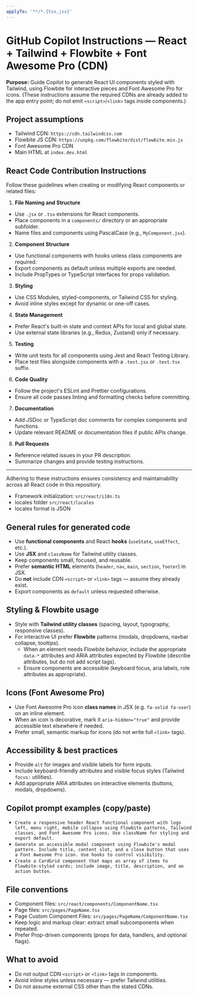 ```yaml
---
applyTo: '**/*.{tsx,jsx}'
---
```


# GitHub Copilot Instructions — React + Tailwind + Flowbite + Font Awesome Pro (CDN)

**Purpose:** Guide Copilot to generate React UI components styled with Tailwind, using Flowbite for interactive pieces and Font Awesome Pro for icons.
(These instructions assume the required CDNs are already added to the app entry point; do not emit `<script>`/`<link>` tags inside components.)

## Project assumptions
  - Tailwind CDN: `https://cdn.tailwindcss.com`
  - Flowbite JS CDN: `https://unpkg.com/flowbite/dist/flowbite.min.js`
  - Font Awesome Pro CDN
  - Main HTML at `index.dev.html`

## React Code Contribution Instructions

Follow these guidelines when creating or modifying React components or related files:

1. **File Naming and Structure**
  - Use `.jsx` or `.tsx` extensions for React components.
  - Place components in a `components/` directory or an appropriate subfolder.
  - Name files and components using PascalCase (e.g., `MyComponent.jsx`).

2. **Component Structure**
  - Use functional components with hooks unless class components are required.
  - Export components as default unless multiple exports are needed.
  - Include PropTypes or TypeScript interfaces for props validation.

3. **Styling**
  - Use CSS Modules, styled-components, or Tailwind CSS for styling.
  - Avoid inline styles except for dynamic or one-off cases.

4. **State Management**
  - Prefer React's built-in state and context APIs for local and global state.
  - Use external state libraries (e.g., Redux, Zustand) only if necessary.

5. **Testing**
  - Write unit tests for all components using Jest and React Testing Library.
  - Place test files alongside components with a `.test.jsx` or `.test.tsx` suffix.

6. **Code Quality**
  - Follow the project's ESLint and Prettier configurations.
  - Ensure all code passes linting and formatting checks before committing.

7. **Documentation**
  - Add JSDoc or TypeScript doc comments for complex components and functions.
  - Update relevant README or documentation files if public APIs change.

8. **Pull Requests**
  - Reference related issues in your PR description.
  - Summarize changes and provide testing instructions.

---
Adhering to these instructions ensures consistency and maintainability across all React code in this repository.
- Framework initialization: `src/react/i18n.ts`
- locales folder `src/react/locales`
- locales format is JSON

## General rules for generated code
- Use **functional components** and React **hooks** (`useState`, `useEffect`, etc.).
- Use **JSX** and `className` for Tailwind utility classes.
- Keep components small, focused, and reusable.
- Prefer **semantic HTML** elements (`header`, `nav`, `main`, `section`, `footer`) in JSX.
- Do **not** include CDN `<script>` or `<link>` tags — assume they already exist.
- Export components as `default` unless requested otherwise.

## Styling & Flowbite usage
- Style with **Tailwind utility classes** (spacing, layout, typography, responsive classes).
- For interactive UI prefer **Flowbite** patterns (modals, dropdowns, navbar collapse, tooltips).
  - When an element needs Flowbite behavior, include the appropriate `data-*` attributes and ARIA attributes expected by Flowbite (describe attributes, but do not add script tags).
  - Ensure components are accessible (keyboard focus, aria labels, role attributes as appropriate).

## Icons (Font Awesome Pro)
- Use Font Awesome Pro icon **class names** in JSX (e.g. `fa-solid fa-user`) on an inline element.
- When an icon is decorative, mark it `aria-hidden="true"` and provide accessible text elsewhere if needed.
- Prefer small, semantic markup for icons (do not write full `<link>` tags).

## Accessibility & best practices
- Provide `alt` for images and visible labels for form inputs.
- Include keyboard-friendly attributes and visible focus styles (Tailwind `focus:` utilities).
- Add appropriate ARIA attributes on interactive elements (buttons, modals, dropdowns).

## Copilot prompt examples (copy/paste)
- `Create a responsive header React functional component with logo left, menu right, mobile collapse using Flowbite patterns, Tailwind classes, and Font Awesome Pro icons. Use className for styling and export default.`
- `Generate an accessible modal component using Flowbite's modal pattern. Include title, content slot, and a close button that uses a Font Awesome Pro icon. Use hooks to control visibility.`
- `Create a CardGrid component that maps an array of items to Flowbite-styled cards; include image, title, description, and an action button.`

## File conventions
- Component files: `src/react/components/ComponentName.tsx`
- Page files: `src/pages/PageName.tsx`
- Page Custom Component Files: `src/pages/PageName/ComponentName.tsx`
- Keep logic and markup clear: extract small subcomponents when repeated.
- Prefer Prop-driven components (props for data, handlers, and optional flags).

## What to avoid
- Do not output CDN `<script>` or `<link>` tags in components.
- Avoid inline styles unless necessary — prefer Tailwind utilities.
- Do not assume external CSS other than the stated CDNs.
